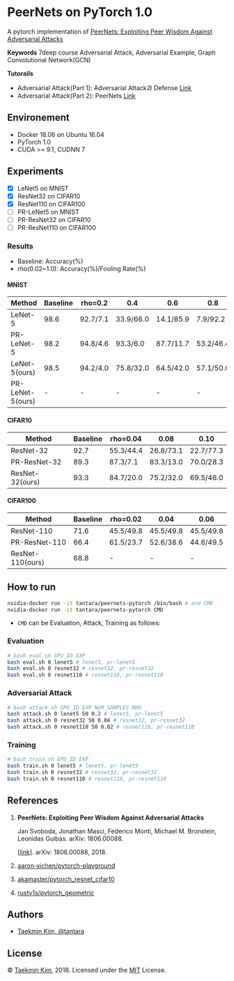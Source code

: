 # PeerNets on PyTorch 1.0

A pytorch implementation of [PeerNets: Exploiting Peer Wisdom Against Adversarial Attacks](https://arxiv.org/abs/1806.00088)

**Keywords**
7deep course
Adversarial Attack, Adversarial Example, Graph Convolutional Network(GCN)

**Tutorails**

* Adversarial Attack(Part 1): Adversarial Attack과 Defense [Link](https://medium.com/@tantara/adversarial-attack-part-1-a830ec92acde)
* Adversarial Attack(Part 2): PeerNets [Link](https://medium.com/@tantara/adversarial-attack-part-2-peernets-fd5ff62818a1)

## Environement

* Docker 18.06 on Ubuntu 16.04
* PyTorch 1.0
* CUDA >= 9.1, CUDNN 7 



## Experiments

- [x] LeNet5 on MNIST
- [x] ResNet32 on CIFAR10
- [x] ResNet110 on CIFAR100
- [ ] PR-LeNet5 on MNIST
- [ ] PR-ResNet32 on CIFAR10
- [ ] PR-ResNet110 on CIFAR100

### Results

* Baseline: Accuracy(%)
* rho(0.02~1.0): Accuracy(%)/Fooling Rate(%)

#### MNIST

| Method           | Baseline | rho=0.2  | 0.4       | 0.6       | 0.8       | 1.0       |
| ---------------- | -------- | -------- | --------- | --------- | --------- | --------- |
| LeNet-5          | 98.6     | 92.7/7.1 | 33.9/66.0 | 14.1/85.9 | 7.9/92.2  | 8.2/91.7  |
| PR-LeNet-5       | 98.2     | 94.8/4.6 | 93.3/6.0  | 87.7/11.7 | 53.2/46.4 | 50.1/50.1 |
| LeNet-5(ours)    | 98.5     | 94.2/4.0 | 75.8/32.0 | 64.5/42.0 | 57.1/50.0 | 42.0/72.0 |
| PR-LeNet-5(ours) | -        | -        | -         | -         | -         | -         |


#### CIFAR10

| Method          | Baseline  | rho=0.04  | 0.08      | 0.10      |
| --------------- | --------- | --------- | --------- | --------- |
| ResNet-32       | 92.7      | 55.3/44.4 | 26.8/73.1 | 22.7/77.3 |
| PR-ResNet-32    | 89.3      | 87.3/7.1  | 83.3/13.0 | 70.0/28.3 |
| ResNet-32(ours) | 93.3      | 84.7/20.0 | 75.2/32.0 | 69.5/46.0 |

#### CIFAR100

| Method           | Baseline  | rho=0.02  | 0.04      | 0.06      |
| ---------------- | --------  | --------- | --------- | --------- |
| ResNet-110       | 71.6      | 45.5/49.8 | 45.5/49.8 | 45.5/49.8 |
| PR-ResNet-110    | 66.4      | 61.5/23.7 | 52.6/38.6 | 44.6/49.5 |
| ResNet-110(ours) | 68.8      | -         | -         | -         |

## How to run

```bash
nvidia-docker run -it tantara/peernets-pytorch /bin/bash # and CMD
nvidia-docker run -it tantara/peernets-pytorch CMD
```

- `CMD` can be Evaluation, Attack, Training as follows:

### Evaluation

```bash
# bash eval.sh GPU_ID EXP
bash eval.sh 0 lenet5 # lenet5, pr-lenet5
bash eval.sh 0 resnet32 # resnet32, pr-resnet32
bash eval.sh 0 resnet110 # resnet110, pr-resnet110
```



### Adversarial Attack

```bash
# bash attack.sh GPU_ID EXP NUM_SAMPLES RHO
bash attack.sh 0 lenet5 50 0.2 # lenet5, pr-lenet5
bash attack.sh 0 resnet32 50 0.04 # resnet32, pr-resnet32
bash attack.sh 0 resnet110 50 0.02 # resnet110, pr-resnet110
```



### Training

```bash
# bash train.sh GPU_ID EXP
bash train.sh 0 lenet5 # lenet5, pr-lenet5
bash train.sh 0 resnet32 # resnet32, pr-resnet32
bash train.sh 0 resnet110 # resnet110, pr-resnet110
```



## References

1. **PeerNets: Exploiting Peer Wisdom Against Adversarial Attacks**<br>

   Jan Svoboda, Jonathan Masci, Federico Monti, Michael M. Bronstein, Leonidas Guibas. arXiv: 1806.00088.<br>

   [[link]](https://arxiv.org/abs/1806.00088). arXiv: 1806.00088, 2018.

2. [aaron-xichen/pytorch-playground](https://github.com/aaron-xichen/pytorch-playground)

3. [akamaster/pytorch_resnet_cifar10](https://github.com/akamaster/pytorch_resnet_cifar10)

4. [rusty1s/pytorch_geometric](https://github.com/rusty1s/pytorch_geometric)



## Authors

- [Taekmin Kim, @tantara](https://www.linkedin.com/in/taekminkim/)




## License

© [Taekmin Kim](https://www.linkedin.com/in/taekminkim/), 2018. Licensed under the [MIT](LICENSE) License.
